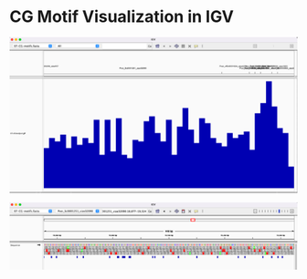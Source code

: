 # CG Motif Visualization in IGV

![image](https://github.com/course-fish546-2023/zach-coursework/blob/main/assignments/output/07-CG-motif-01.png?raw=true)

![image](https://github.com/course-fish546-2023/zach-coursework/blob/main/assignments/output/07-CG-motif-02.png?raw=true)